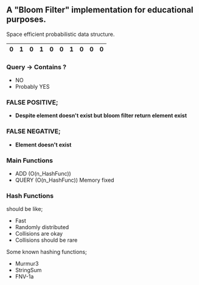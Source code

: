 ## A "Bloom Filter" implementation for educational purposes.
Space efficient probabilistic data structure.

| 0 | 1 | 0 | 1 | 0 | 0 | 1 | 0 | 0 | 0 |
|---|---|---|---|---|---|---|---|---|---|

### Query -> Contains ?
- NO
- Probably YES

### FALSE POSITIVE; 

- __Despite element doesn't exist but bloom filter return element exist__

### FALSE NEGATIVE;

- __Element doesn't exist__

### Main Functions
- ADD (O(n_HashFunc))
- QUERY (O(n_HashFunc))
Memory fixed

### Hash Functions
should be like;
- Fast
- Randomly distributed
- Collisions are okay
- Collisions should be rare

Some known hashing functions;
  - Murmur3
  - StringSum
  - FNV-1a